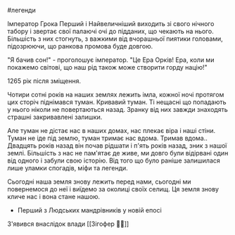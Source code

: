 #легенди

Імператор Грока Перший і Найвеличніший виходить зі свого нічного табору і звертає свої палаючі очі до підданих, що чекають на нього. Більшість з них стогнуть, з важкими від вчорашньої пиятики головами, підозрюючи, що ранкова промова буде довгою. 

"Я бачив сон!" - проголошує імператор. "Це Ера Орків! Ера, коли ми покажемо світові, що наш рід також може створити горду націю!"


1265 рік після зміщення.

Чотири сотні років на наших землях лежить імла, кожної ночі протягом цих сторіч піднімався туман. Кривавий туман. Ті нещасні що попадають у нього ніколи не повертаються назад. Зранку від них завжди знаходять страшні закривавлені залишки.

Але туман не дістає нас в наших домах, нас плекає віра і наші стіни. Туман не іде під землю, туман тримає нас вдома. Тримав вдома..
Двадцять років назад він почав рідшати і п'ять років назад, зник з нашої землі. Більшість з нас не пам'ятає де живе, ми довго були відірвані один від одного і забули свою історію. Від того що було раніше залишилася лише уламки спогадів, міфи та легенди.

Сьогодні наша земля знову лежить перед нами, сьогодні ми повернемося до неї і виїдемо за околиці своїх селищ. Ця земля знову кличе нас і вона стане нашою.

- Перший з Людських мандрівників у новій епосі

З'явився внаслідок влади [[Зігофер 🧟‍♂️]]